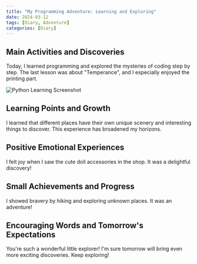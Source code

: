 ```yaml
---
title: "My Programming Adventure: Learning and Exploring"
date: 2024-03-12
tags: [Diary, Adventure]
categories: [Diary]
---
```


## Main Activities and Discoveries

Today, I learned programming and explored the mysteries of coding step by step. The last lesson was about "Temperance", and I especially enjoyed the printing part.

![Python Learning Screenshot](2024-03-13pythonc1.png)

## Learning Points and Growth

I learned that different places have their own unique scenery and interesting things to discover. This experience has broadened my horizons.

## Positive Emotional Experiences

I felt joy when I saw the cute doll accessories in the shop. It was a delightful discovery!

## Small Achievements and Progress

I showed bravery by hiking and exploring unknown places. It was an adventure!

## Encouraging Words and Tomorrow's Expectations

You're such a wonderful little explorer! I'm sure tomorrow will bring even more exciting discoveries. Keep exploring!